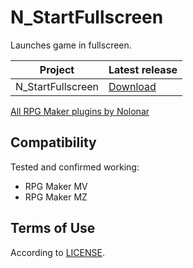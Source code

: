 # N_StartFullscreen
Launches game in fullscreen.

| Project           | Latest release      |
| ----------------- | ------------------- |
| N_StartFullscreen | [Download][release] |

[All RPG Maker plugins by Nolonar][hub]

## Compatibility
Tested and confirmed working:
- RPG Maker MV
- RPG Maker MZ

## Terms of Use
According to [LICENSE](LICENSE).

  [hub]: https://github.com/Nolonar/RM_Plugins
  [release]: https://github.com/Nolonar/RM_Plugins-StartFullscreen/releases/latest/download/N_StartFullscreen.js
